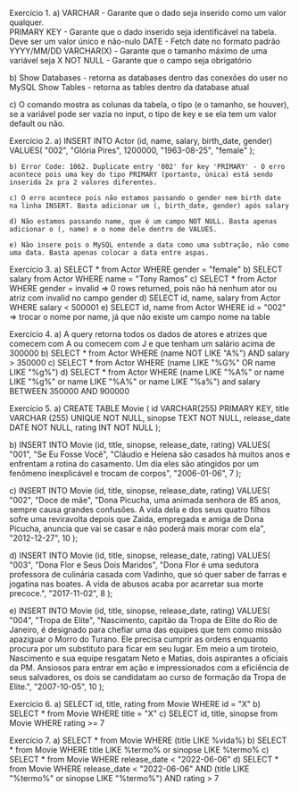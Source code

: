 Exercício 1.
a) VARCHAR - Garante que o dado seja inserido como um valor qualquer.  
    PRIMARY KEY - Garante que o dado inserido seja identificável na tabela. Deve ser um valor único e não-nulo
    DATE - Fetch date no formato padrão YYYY/MM/DD
    VARCHAR(X) - Garante que o tamanho máximo de uma variável seja X
    NOT NULL - Garante que o campo seja obrigatório

b) Show Databases - retorna as databases dentro das conexões do user no MySQL
    Show Tables - retorna as tables dentro da database atual

c) O comando mostra as colunas da tabela, o tipo (e o tamanho, se houver), se a variável pode ser vazia no input, o tipo de key e se ela tem um valor default ou não.


Exercício 2.
a) INSERT INTO Actor (id, name, salary, birth_date, gender)
    VALUES(
        "002",
        "Glória Pires",
        1200000,
        "1963-08-25",
        "female"
    );

    b) Error Code: 1062. Duplicate entry '002' for key 'PRIMARY' - O erro acontece pois uma key do tipo PRIMARY (portanto, única) está sendo inserida 2x pra 2 valores diferentes.

    c) O erro acontece pois não estamos passando o gender nem birth date na linha INSERT. Basta adicionar um (, birth_date, gender) após salary

    d) Não estamos passando name, que é um campo NOT NULL. Basta apenas adicionar o (, name) e o nome dele dentro de VALUES.

    e) Não insere pois o MySQL entende a data como uma subtração, não como uma data. Basta apenas colocar a data entre aspas.

Exercício 3.
a) SELECT * from Actor WHERE gender = "female"
b) SELECT salary from Actor WHERE name = "Tony Ramos"
c) SELECT * from Actor WHERE gender = invalid => 0 rows returned, pois não há nenhum ator ou atriz com invalid no campo gender
d) SELECT id, name, salary from Actor WHERE salary < 500001
e) SELECT id, name from Actor WHERE id = "002" => trocar o nome por name, já que não existe um campo nome na table


Exercício 4.
a) A query retorna todos os dados de atores e atrizes que comecem com A ou comecem com J e que tenham um salário acima de 300000
b) SELECT * from Actor WHERE (name NOT LIKE "A%") AND salary > 350000
c) SELECT * from Actor WHERE (name LIKE "%G%" OR name LIKE "%g%")
d) SELECT * from Actor WHERE (name LIKE "%A%" or name LIKE "%g%" or name LIKE "%A%" or name LIKE "%a%") and salary BETWEEN 350000 AND 900000


Exercício 5. 
a)  CREATE TABLE Movie (
    id VARCHAR(255) PRIMARY KEY,
    title VARCHAR (255) UNIQUE NOT NULL,
    sinopse TEXT NOT NULL,
    release_date DATE NOT NULL,
    rating INT NOT NULL
);

b) INSERT INTO Movie (id, title, sinopse, release_date, rating)
    VALUES(
        "001",
        "Se Eu Fosse Você",
        "Cláudio e Helena são casados há muitos anos e enfrentam a rotina do casamento. Um dia eles são atingidos por um fenômeno inexplicável e trocam de corpos",
        "2006-01-06",
        7
    );

c) INSERT INTO Movie (id, title, sinopse, release_date, rating)
    VALUES(
        "002",
        "Doce de mãe",
        "Dona Picucha, uma animada senhora de 85 anos, sempre causa grandes confusões. A vida dela e dos seus quatro filhos sofre uma reviravolta depois que Zaida, empregada e amiga de Dona Picucha, anuncia que vai se casar e não poderá mais morar com ela",
        "2012-12-27",
        10
    );

d) INSERT INTO Movie (id, title, sinopse, release_date, rating)
    VALUES(
        "003",
        "Dona Flor e Seus Dois Maridos",
        "Dona Flor é uma sedutora professora de culinária casada com Vadinho, que só quer saber de farras e jogatina nas boates. A vida de abusos acaba por acarretar sua morte precoce.",
        "2017-11-02",
        8
    );

e) INSERT INTO Movie (id, title, sinopse, release_date, rating)
    VALUES(
        "004",
        "Tropa de Elite",
        "Nascimento, capitão da Tropa de Elite do Rio de Janeiro, é designado para chefiar uma das equipes que tem como missão apaziguar o Morro do Turano. Ele precisa cumprir as ordens enquanto procura por um substituto para ficar em seu lugar. Em meio a um tiroteio, Nascimento e sua equipe resgatam Neto e Matias, dois aspirantes a oficiais da PM. Ansiosos para entrar em ação e impressionados com a eficiência de seus salvadores, os dois se candidatam ao curso de formação da Tropa de Elite.",
        "2007-10-05",
        10
    );


Exercício 6.
a) SELECT id, title, rating from Movie WHERE id = "X"
b) SELECT * from Movie WHERE title = "X"
c) SELECT id, title, sinopse from Movie WHERE rating >= 7


Exercício 7.
a) SELECT * from Movie WHERE (title LIKE %vida%)
b) SELECT * from Movie WHERE title LIKE %termo% or sinopse LIKE %termo%
c) SELECT * from Movie WHERE release_date < "2022-06-06"
d) SELECT * from Movie WHERE release_date < "2022-06-06" AND (title LIKE "%termo%" or sinopse LIKE "%termo%") AND rating > 7